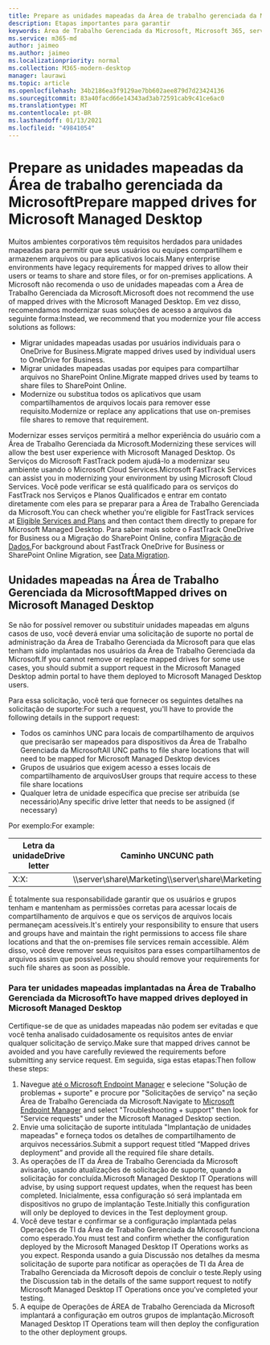 ```yaml
---
title: Prepare as unidades mapeadas da Área de trabalho gerenciada da Microsoft
description: Etapas importantes para garantir
keywords: Área de Trabalho Gerenciada da Microsoft, Microsoft 365, serviço, documentação
ms.service: m365-md
author: jaimeo
ms.author: jaimeo
ms.localizationpriority: normal
ms.collection: M365-modern-desktop
manager: laurawi
ms.topic: article
ms.openlocfilehash: 34b2186ea3f9129ae7bb602aee879d7d23424136
ms.sourcegitcommit: 83a40facd66e14343ad3ab72591cab9c41ce6ac0
ms.translationtype: MT
ms.contentlocale: pt-BR
ms.lasthandoff: 01/13/2021
ms.locfileid: "49841054"
---
```

#  <a name="prepare-mapped-drives-for-microsoft-managed-desktop"></a><span data-ttu-id="1364e-104">Prepare as unidades mapeadas da Área de trabalho gerenciada da Microsoft</span><span class="sxs-lookup"><span data-stu-id="1364e-104">Prepare mapped drives for Microsoft Managed Desktop</span></span>

<span data-ttu-id="1364e-105">Muitos ambientes corporativos têm requisitos herdados para unidades mapeadas para permitir que seus usuários ou equipes compartilhem e armazenem arquivos ou para aplicativos locais.</span><span class="sxs-lookup"><span data-stu-id="1364e-105">Many enterprise environments have legacy requirements for mapped drives to allow their users or teams to share and store files, or for on-premises applications.</span></span> <span data-ttu-id="1364e-106">A Microsoft não recomenda o uso de unidades mapeadas com a Área de Trabalho Gerenciada da Microsoft.</span><span class="sxs-lookup"><span data-stu-id="1364e-106">Microsoft does not recommend the use of mapped drives with the Microsoft Managed Desktop.</span></span> <span data-ttu-id="1364e-107">Em vez disso, recomendamos modernizar suas soluções de acesso a arquivos da seguinte forma:</span><span class="sxs-lookup"><span data-stu-id="1364e-107">Instead, we recommend that you modernize your file access solutions as follows:</span></span>
  
- <span data-ttu-id="1364e-108">Migrar unidades mapeadas usadas por usuários individuais para o OneDrive for Business.</span><span class="sxs-lookup"><span data-stu-id="1364e-108">Migrate mapped drives used by individual users to OneDrive for Business.</span></span> 
- <span data-ttu-id="1364e-109">Migrar unidades mapeadas usadas por equipes para compartilhar arquivos no SharePoint Online.</span><span class="sxs-lookup"><span data-stu-id="1364e-109">Migrate mapped drives used by teams to share files to SharePoint Online.</span></span> 
- <span data-ttu-id="1364e-110">Modernize ou substitua todos os aplicativos que usam compartilhamentos de arquivos locais para remover esse requisito.</span><span class="sxs-lookup"><span data-stu-id="1364e-110">Modernize or replace any applications that use on-premises file shares to remove that requirement.</span></span>
  
<span data-ttu-id="1364e-111">Modernizar esses serviços permitirá a melhor experiência do usuário com a Área de Trabalho Gerenciada da Microsoft.</span><span class="sxs-lookup"><span data-stu-id="1364e-111">Modernizing these services will allow the best user experience with Microsoft Managed Desktop.</span></span> <span data-ttu-id="1364e-112">Os Serviços do Microsoft FastTrack podem ajudá-lo a modernizar seu ambiente usando o Microsoft Cloud Services.</span><span class="sxs-lookup"><span data-stu-id="1364e-112">Microsoft FastTrack Services can assist you in modernizing your environment by using Microsoft Cloud Services.</span></span> <span data-ttu-id="1364e-113">Você pode verificar se está qualificado para [](https://docs.microsoft.com/fasttrack/m365-eligible-services-and-plans) os serviços do FastTrack nos Serviços e Planos Qualificados e entrar em contato diretamente com eles para se preparar para a Área de Trabalho Gerenciada da Microsoft.</span><span class="sxs-lookup"><span data-stu-id="1364e-113">You can check whether you're eligible for FastTrack services at [Eligible Services and Plans](https://docs.microsoft.com/fasttrack/m365-eligible-services-and-plans) and then contact them directly to prepare for Microsoft Managed Desktop.</span></span> <span data-ttu-id="1364e-114">Para saber mais sobre o FastTrack OneDrive for Business ou a Migração do SharePoint Online, confira [Migração de Dados.](https://docs.microsoft.com/fasttrack/o365-data-migration)</span><span class="sxs-lookup"><span data-stu-id="1364e-114">For background about FastTrack OneDrive for Business or SharePoint Online Migration, see [Data Migration](https://docs.microsoft.com/fasttrack/o365-data-migration).</span></span>

## <a name="mapped-drives-on-microsoft-managed-desktop"></a><span data-ttu-id="1364e-115">Unidades mapeadas na Área de Trabalho Gerenciada da Microsoft</span><span class="sxs-lookup"><span data-stu-id="1364e-115">Mapped drives on Microsoft Managed Desktop</span></span>
 
<span data-ttu-id="1364e-116">Se não for possível remover ou substituir unidades mapeadas em alguns casos de uso, você deverá enviar uma solicitação de suporte no portal de administração da Área de Trabalho Gerenciada da Microsoft para que elas tenham sido implantadas nos usuários da Área de Trabalho Gerenciada da Microsoft.</span><span class="sxs-lookup"><span data-stu-id="1364e-116">If you cannot remove or replace mapped drives for some use cases, you should submit a support request in the Microsoft Managed Desktop admin portal to have them deployed to Microsoft Managed Desktop users.</span></span>
    
<span data-ttu-id="1364e-117">Para essa solicitação, você terá que fornecer os seguintes detalhes na solicitação de suporte:</span><span class="sxs-lookup"><span data-stu-id="1364e-117">For such a request, you'll have to provide the following details in the support request:</span></span> 

- <span data-ttu-id="1364e-118">Todos os caminhos UNC para locais de compartilhamento de arquivos que precisarão ser mapeados para dispositivos da Área de Trabalho Gerenciada da Microsoft</span><span class="sxs-lookup"><span data-stu-id="1364e-118">All UNC paths to file share locations that will need to be mapped for Microsoft Managed Desktop devices</span></span> 
- <span data-ttu-id="1364e-119">Grupos de usuários que exigem acesso a esses locais de compartilhamento de arquivos</span><span class="sxs-lookup"><span data-stu-id="1364e-119">User groups that require access to these file share locations</span></span> 
- <span data-ttu-id="1364e-120">Qualquer letra de unidade específica que precise ser atribuída (se necessário)</span><span class="sxs-lookup"><span data-stu-id="1364e-120">Any specific drive letter that needs to be assigned (if necessary)</span></span>

<span data-ttu-id="1364e-121">Por exemplo:</span><span class="sxs-lookup"><span data-stu-id="1364e-121">For example:</span></span>

| <span data-ttu-id="1364e-122">Letra da unidade</span><span class="sxs-lookup"><span data-stu-id="1364e-122">Drive letter</span></span> | <span data-ttu-id="1364e-123">Caminho UNC</span><span class="sxs-lookup"><span data-stu-id="1364e-123">UNC path</span></span> | <span data-ttu-id="1364e-124">Grupo de usuários</span><span class="sxs-lookup"><span data-stu-id="1364e-124">User group</span></span> |
|--------------|----------|------------|
| <span data-ttu-id="1364e-125">X:</span><span class="sxs-lookup"><span data-stu-id="1364e-125">X:</span></span>  | <span data-ttu-id="1364e-126">\\\server\share\Marketing</span><span class="sxs-lookup"><span data-stu-id="1364e-126">\\\server\share\Marketing</span></span> | <span data-ttu-id="1364e-127">ContosoMarketing</span><span class="sxs-lookup"><span data-stu-id="1364e-127">ContosoMarketing</span></span> |

<span data-ttu-id="1364e-128">É totalmente sua responsabilidade garantir que os usuários e grupos tenham e mantenham as permissões corretas para acessar locais de compartilhamento de arquivos e que os serviços de arquivos locais permaneçam acessíveis.</span><span class="sxs-lookup"><span data-stu-id="1364e-128">It's entirely your responsibility to ensure that users and groups have and maintain the right permissions to access file share locations and that the on-premises file services remain accessible.</span></span> <span data-ttu-id="1364e-129">Além disso, você deve remover seus requisitos para esses compartilhamentos de arquivos assim que possível.</span><span class="sxs-lookup"><span data-stu-id="1364e-129">Also, you should remove your requirements for such file shares as soon as possible.</span></span>

### <a name="to-have-mapped-drives-deployed-in-microsoft-managed-desktop"></a><span data-ttu-id="1364e-130">Para ter unidades mapeadas implantadas na Área de Trabalho Gerenciada da Microsoft</span><span class="sxs-lookup"><span data-stu-id="1364e-130">To have mapped drives deployed in Microsoft Managed Desktop</span></span>
 
<span data-ttu-id="1364e-131">Certifique-se de que as unidades mapeadas não podem ser evitadas e que você tenha analisado cuidadosamente os requisitos antes de enviar qualquer solicitação de serviço.</span><span class="sxs-lookup"><span data-stu-id="1364e-131">Make sure that mapped drives cannot be avoided and you have carefully reviewed the requirements before submitting any service request.</span></span> <span data-ttu-id="1364e-132">Em seguida, siga estas etapas:</span><span class="sxs-lookup"><span data-stu-id="1364e-132">Then follow these steps:</span></span>

1. <span data-ttu-id="1364e-133">Navegue [até o Microsoft Endpoint Manager](https://endpoint.microsoft.com/) e selecione "Solução de problemas + suporte" e procure por "Solicitações de serviço" na seção Área de Trabalho Gerenciada da Microsoft.</span><span class="sxs-lookup"><span data-stu-id="1364e-133">Navigate to [Microsoft Endpoint Manager](https://endpoint.microsoft.com/) and select "Troubleshooting + support" then look for "Service requests" under the Microsoft Managed Desktop section.</span></span>  
2. <span data-ttu-id="1364e-134">Envie uma solicitação de suporte intitulada "Implantação de unidades mapeadas" e forneça todos os detalhes de compartilhamento de arquivos necessários.</span><span class="sxs-lookup"><span data-stu-id="1364e-134">Submit a support request titled “Mapped drives deployment” and provide all the required file share details.</span></span>  
3. <span data-ttu-id="1364e-135">As operações de IT da Área de Trabalho Gerenciada da Microsoft avisarão, usando atualizações de solicitação de suporte, quando a solicitação for concluída.</span><span class="sxs-lookup"><span data-stu-id="1364e-135">Microsoft Managed Desktop IT Operations will advise, by using support request updates, when the request has been completed.</span></span> <span data-ttu-id="1364e-136">Inicialmente, essa configuração só será implantada em dispositivos no grupo de implantação Teste.</span><span class="sxs-lookup"><span data-stu-id="1364e-136">Initially this configuration will only be deployed to devices in the Test deployment group.</span></span>  
4. <span data-ttu-id="1364e-137">Você deve testar e confirmar se a configuração implantada pelas Operações de TI da Área de Trabalho Gerenciada da Microsoft funciona como esperado.</span><span class="sxs-lookup"><span data-stu-id="1364e-137">You must test and confirm whether the configuration deployed by the Microsoft Managed Desktop IT Operations works as you expect.</span></span> <span data-ttu-id="1364e-138">Responda usando a guia Discussão nos detalhes da mesma solicitação de suporte para notificar as operações de TI da Área de Trabalho Gerenciada da Microsoft depois de concluir o teste.</span><span class="sxs-lookup"><span data-stu-id="1364e-138">Reply using the Discussion tab in the details of the same support request to notify Microsoft Managed Desktop IT Operations once you've completed your testing.</span></span>  
5. <span data-ttu-id="1364e-139">A equipe de Operações de ÁREA de Trabalho Gerenciada da Microsoft implantará a configuração em outros grupos de implantação.</span><span class="sxs-lookup"><span data-stu-id="1364e-139">Microsoft Managed Desktop IT Operations team will then deploy the configuration to the other deployment groups.</span></span> 
